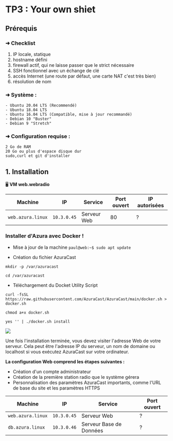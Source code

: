 # TP3 : Your own shiet

## Prérequis

### ➜ Checklist

1. IP locale, statique
1.  hostname défini
1.  firewall actif, qui ne laisse passer que le strict nécessaire
1.  SSH fonctionnel avec un échange de clé
1.  accès Internet (une route par défaut, une carte NAT c'est très bien)
1.  résolution de nom



### **➜ Système :**

```
- Ubuntu 20.04 LTS (Recommendé)
- Ubuntu 18.04 LTS
- Ubuntu 16.04 LTS (Compatible, mise à jour recommandé)
- Debian 10 "Buster"
- Debian 9 "Stretch"
```



### **➜ Configuration requise :**

```
2 Go de RAM
20 Go ou plus d'espace disque dur
sudo,curl et git d'installer
```

## 1. Installation

🖥️ **VM web.webradio**

| Machine         | IP            | Service                 | Port ouvert | IP autorisées |
|-----------------|---------------|-------------------------|-------------|---------------|
| `web.azura.linux` | `10.3.0.45` | Serveur Web             | 80        | ?             |

### **Installer d'Azura avec Docker !**

- Mise à jour de la machine
`paul@web:~$ sudo apt update`

- Création du fichier AzuraCast

`mkdir -p /var/azuracast`

`cd /var/azuracast`

- Téléchargement du Docket Utility Script

`curl -fsSL https://raw.githubusercontent.com/AzuraCast/AzuraCast/main/docker.sh > docker.sh`

``` chmod a+x docker.sh ```

```yes '' | ./docker.sh install```

![](./image/magique.gif)

Une fois l'installation terminée, vous devez visiter l'adresse Web de votre serveur. Cela peut être l'adresse IP du serveur, un nom de domaine ou localhost si vous exécutez AzuraCast sur votre ordinateur. 

**La configuration Web comprend les étapes suivantes :**

- Création d'un compte administrateur
- Création de la première station radio que le système gérera
- Personnalisation des paramètres AzuraCast importants, comme l'URL de base du site et les paramètres HTTPS

| Machine         | IP            | Service                 | Port ouvert |
|-----------------|---------------|-------------------------|-------------|
| `web.azura.linux` | `10.3.0.45` | Serveur Web             | ?           |
| `db.azura.linux`  | `10.3.0.46` | Serveur Base de Données | ?           |
